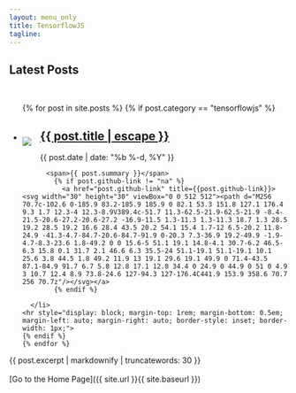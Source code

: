 ```yaml
---
layout: menu_only
title: TensorflowJS
tagline: 
---
```


<h2>Latest Posts</h2>

<div>&nbsp;</div>
<ul class="post-list">
    {% for post in site.posts %}
    {% if post.category == "tensorflowjs" %}
      <li>
          <p style="float: left; margin-right: 1rem"><img src="/images/post_title_imgs_thumbs/{{ post.img_post }}"></p>
          <p>
              <h2><a class="post-link" href="{{ post.url | relative_url }}" title="{{ post.title }}">{{ post.title | escape }}</a></h2>
              <span class="post-meta">{{ post.date | date: "%b %-d, %Y" }}</span>
           </p>

          <span>{{ post.summary }}</span>
            {% if post.github-link != "na" %}
              <a href="post.github-link" title={{post.github-link}}><svg width="30" height="30" viewBox="0 0 512 512"><path d="M256 70.7c-102.6 0-185.9 83.2-185.9 185.9 0 82.1 53.3 151.8 127.1 176.4 9.3 1.7 12.3-4 12.3-8.9V389.4c-51.7 11.3-62.5-21.9-62.5-21.9 -8.4-21.5-20.6-27.2-20.6-27.2 -16.9-11.5 1.3-11.3 1.3-11.3 18.7 1.3 28.5 19.2 28.5 19.2 16.6 28.4 43.5 20.2 54.1 15.4 1.7-12 6.5-20.2 11.8-24.9 -41.3-4.7-84.7-20.6-84.7-91.9 0-20.3 7.3-36.9 19.2-49.9 -1.9-4.7-8.3-23.6 1.8-49.2 0 0 15.6-5 51.1 19.1 14.8-4.1 30.7-6.2 46.5-6.3 15.8 0.1 31.7 2.1 46.6 6.3 35.5-24 51.1-19.1 51.1-19.1 10.1 25.6 3.8 44.5 1.8 49.2 11.9 13 19.1 29.6 19.1 49.9 0 71.4-43.5 87.1-84.9 91.7 6.7 5.8 12.8 17.1 12.8 34.4 0 24.9 0 44.9 0 51 0 4.9 3 10.7 12.4 8.9 73.8-24.6 127-94.3 127-176.4C441.9 153.9 358.6 70.7 256 70.7z"/></svg></a>
            {% endif %}
       
      </li>
    <hr style="display: block; margin-top: 1rem; margin-bottom: 0.5em; margin-left: auto; margin-right: auto; border-style: inset; border-width: 1px;"> 
    {% endif %}
    {% endfor %}
</ul>

<span>{{ post.excerpt | markdownify | truncatewords: 30 }}</span>
<br><br>
[Go to the Home Page]({{ site.url }}{{ site.baseurl }})
